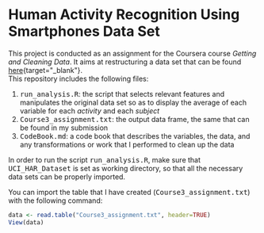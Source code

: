 # Human Activity Recognition Using Smartphones Data Set

This project is conducted as an assignment for the Coursera course *Getting and Cleaning Data*. It aims at restructuring a data set that can be found
[here](http://archive.ics.uci.edu/ml/datasets/Human+Activity+Recognition+Using+Smartphones){target="_blank"}.  
This repository includes the following files:  

1. <tt>run_analysis.R</tt>: the script that selects relevant features and manipulates the original data set so as to display the average of each variable for each *activity* and each *subject*  
2. <tt>Course3_assignment.txt</tt>: the output data frame, the same that can be found in my submission  
3. <tt>CodeBook.md</tt>: a code book that describes the variables, the data, and any transformations or work that I performed to clean up the data  

In order to run the script <tt>run_analysis.R</tt>, make sure that <tt>UCI_HAR_Dataset</tt> is set as working directory, so that all the necessary data sets can be properly imported.

You can import the table that I have created (<tt>Course3_assignment.txt</tt>) with the following command:


```r
data <- read.table("Course3_assignment.txt", header=TRUE)
View(data)
```

